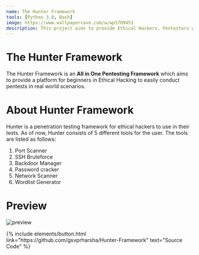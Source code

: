 ```yaml
---
name: The Hunter Framework
tools: [Python 3.0, Bash]
image: https://www.wallpapercave.com/w/wp5709451
description: This project aims to provide Ethical Hackers, Pentesters with an All in One framework that can be used for conducting pentests!
---
```


# The Hunter Framework

The Hunter Framework is an **All in One Pentesting Framework** which aims to provide a platform for beginners in Ethical Hacking to easily conduct pentests in real world scenarios. 

# About Hunter Framework
Hunter is a penetration testing framework for ethical hackers to use in their tests. As of now, Hunter consists of 5 different tools for the user. The tools are listed as follows:
  1. Port Scanner
  2. SSH Bruteforce
  3. Backdoor Manager
  4. Password cracker
  5. Network Scanner
  6. Wordlist Generator

# Preview
![preview](https://github.com/gsvprharsha/Hunter-Framework/blob/main/imgs/Hunter%20Welcome%20Screen.png)

<p class="text-center">
{% include elements/button.html link="https://github.com/gsvprharsha/Hunter-Framework" text="Source Code" %}
</p>